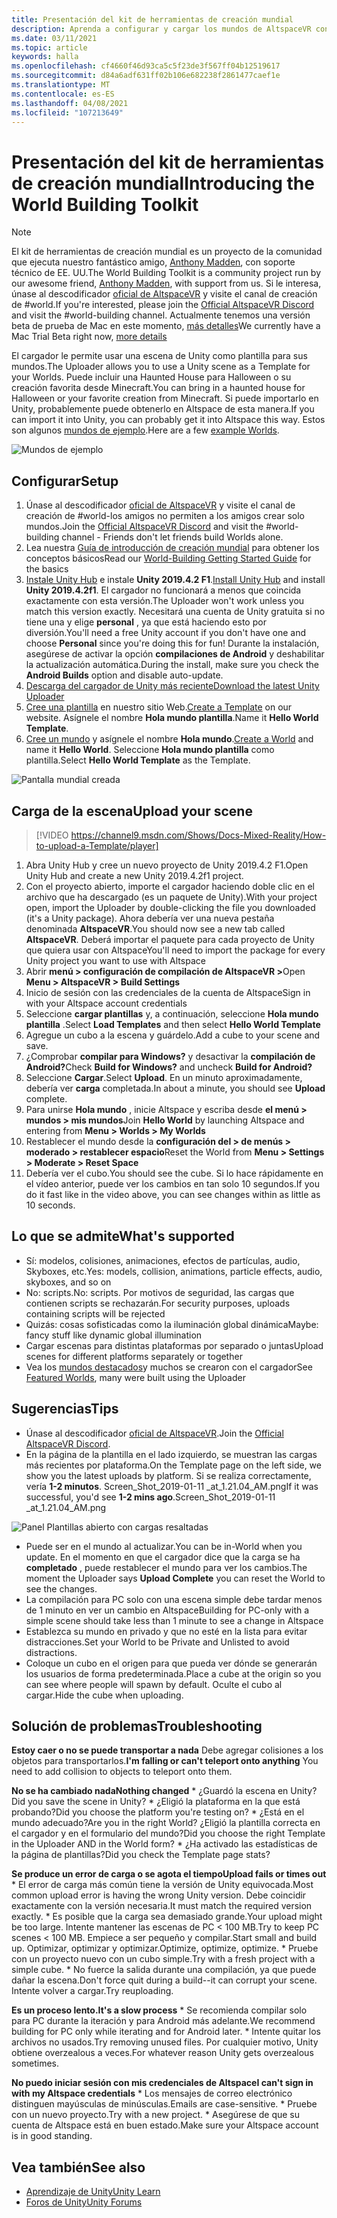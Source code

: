 ```yaml
---
title: Presentación del kit de herramientas de creación mundial
description: Aprenda a configurar y cargar los mundos de AltspaceVR con las plantillas de escenas de Unity con el kit de herramientas de creación mundial.
ms.date: 03/11/2021
ms.topic: article
keywords: halla
ms.openlocfilehash: cf4660f46d93ca5c5f23de3f567ff04b12519617
ms.sourcegitcommit: d84a6adf631ff02b106e682238f2861477caef1e
ms.translationtype: MT
ms.contentlocale: es-ES
ms.lasthandoff: 04/08/2021
ms.locfileid: "107213649"
---
```

# <a name="introducing-the-world-building-toolkit"></a><span data-ttu-id="08e50-104">Presentación del kit de herramientas de creación mundial</span><span class="sxs-lookup"><span data-stu-id="08e50-104">Introducing the World Building Toolkit</span></span>

> [!NOTE]
> <span data-ttu-id="08e50-105">El kit de herramientas de creación mundial es un proyecto de la comunidad que ejecuta nuestro fantástico amigo, [Anthony Madden](https://twitter.com/chigamesstudio), con soporte técnico de EE. UU.</span><span class="sxs-lookup"><span data-stu-id="08e50-105">The World Building Toolkit is a community project run by our awesome friend, [Anthony Madden](https://twitter.com/chigamesstudio), with support from us.</span></span> <span data-ttu-id="08e50-106">Si le interesa, únase al descodificador [oficial de AltspaceVR](https://discordapp.com/invite/altspacevr) y visite el canal de creación de #world.</span><span class="sxs-lookup"><span data-stu-id="08e50-106">If you're interested, please join the [Official AltspaceVR Discord](https://discordapp.com/invite/altspacevr) and visit the #world-building channel.</span></span> <span data-ttu-id="08e50-107">Actualmente tenemos una versión beta de prueba de Mac en este momento, [más detalles](https://altvr.com/altspacevr-mac)</span><span class="sxs-lookup"><span data-stu-id="08e50-107">We currently have a Mac Trial Beta right now, [more details](https://altvr.com/altspacevr-mac)</span></span>

<span data-ttu-id="08e50-108">El cargador le permite usar una escena de Unity como plantilla para sus mundos.</span><span class="sxs-lookup"><span data-stu-id="08e50-108">The Uploader allows you to use a Unity scene as a Template for your Worlds.</span></span> <span data-ttu-id="08e50-109">Puede incluir una Haunted House para Halloween o su creación favorita desde Minecraft.</span><span class="sxs-lookup"><span data-stu-id="08e50-109">You can bring in a haunted house for Halloween or your favorite creation from Minecraft.</span></span> <span data-ttu-id="08e50-110">Si puede importarlo en Unity, probablemente puede obtenerlo en Altspace de esta manera.</span><span class="sxs-lookup"><span data-stu-id="08e50-110">If you can import it into Unity, you can probably get it into Altspace this way.</span></span> <span data-ttu-id="08e50-111">Estos son algunos [mundos de ejemplo](https://account.altvr.com/worlds/1046572460192825569).</span><span class="sxs-lookup"><span data-stu-id="08e50-111">Here are a few [example Worlds](https://account.altvr.com/worlds/1046572460192825569).</span></span>

![Mundos de ejemplo](images/unity-uploader-img-01.png)

## <a name="setup"></a><span data-ttu-id="08e50-113">Configurar</span><span class="sxs-lookup"><span data-stu-id="08e50-113">Setup</span></span>

1. <span data-ttu-id="08e50-114">Únase al descodificador [oficial de AltspaceVR](https://discordapp.com/invite/altspacevr) y visite el canal de creación de #world-los amigos no permiten a los amigos crear solo mundos.</span><span class="sxs-lookup"><span data-stu-id="08e50-114">Join the [Official AltspaceVR Discord](https://discordapp.com/invite/altspacevr) and visit the #world-building channel - Friends don't let friends build Worlds alone.</span></span>
2. <span data-ttu-id="08e50-115">Lea nuestra [Guía de introducción de creación mundial](world-building-getting-started.md) para obtener los conceptos básicos</span><span class="sxs-lookup"><span data-stu-id="08e50-115">Read our [World-Building Getting Started Guide](world-building-getting-started.md) for the basics</span></span>
3. <span data-ttu-id="08e50-116">[Instale Unity Hub](https://blogs.unity3d.com/2018/01/24/streamline-your-workflow-introducing-unity-hub-beta) e instale **Unity 2019.4.2 F1**.</span><span class="sxs-lookup"><span data-stu-id="08e50-116">[Install Unity Hub](https://blogs.unity3d.com/2018/01/24/streamline-your-workflow-introducing-unity-hub-beta) and install **Unity 2019.4.2f1**.</span></span> <span data-ttu-id="08e50-117">El cargador no funcionará a menos que coincida exactamente con esta versión.</span><span class="sxs-lookup"><span data-stu-id="08e50-117">The Uploader won't work unless you match this version exactly.</span></span> <span data-ttu-id="08e50-118">Necesitará una cuenta de Unity gratuita si no tiene una y elige **personal** , ya que está haciendo esto por diversión.</span><span class="sxs-lookup"><span data-stu-id="08e50-118">You'll need a free Unity account if you don't have one and choose **Personal** since you're doing this for fun!</span></span> <span data-ttu-id="08e50-119">Durante la instalación, asegúrese de activar la opción **compilaciones de Android** y deshabilitar la actualización automática.</span><span class="sxs-lookup"><span data-stu-id="08e50-119">During the install, make sure you check the **Android Builds** option and disable auto-update.</span></span>
4. [<span data-ttu-id="08e50-120">Descarga del cargador de Unity más reciente</span><span class="sxs-lookup"><span data-stu-id="08e50-120">Download the latest Unity Uploader</span></span>](https://aka.ms/AsvrCommunityUploader)
5. <span data-ttu-id="08e50-121">[Cree una plantilla](https://account.altvr.com/space_templates/new) en nuestro sitio Web.</span><span class="sxs-lookup"><span data-stu-id="08e50-121">[Create a Template](https://account.altvr.com/space_templates/new) on our website.</span></span> <span data-ttu-id="08e50-122">Asígnele el nombre **Hola mundo plantilla**.</span><span class="sxs-lookup"><span data-stu-id="08e50-122">Name it **Hello World Template**.</span></span>
6. <span data-ttu-id="08e50-123">[Cree un mundo](https://account.altvr.com/worlds/my) y asígnele el nombre **Hola mundo**.</span><span class="sxs-lookup"><span data-stu-id="08e50-123">[Create a World](https://account.altvr.com/worlds/my) and name it **Hello World**.</span></span> <span data-ttu-id="08e50-124">Seleccione **Hola mundo plantilla** como plantilla.</span><span class="sxs-lookup"><span data-stu-id="08e50-124">Select **Hello World Template** as the Template.</span></span>

![Pantalla mundial creada](images/unity-uploader-img-02.png)

## <a name="upload-your-scene"></a><span data-ttu-id="08e50-126">Carga de la escena</span><span class="sxs-lookup"><span data-stu-id="08e50-126">Upload your scene</span></span>

> [!VIDEO https://channel9.msdn.com/Shows/Docs-Mixed-Reality/How-to-upload-a-Template/player]

1. <span data-ttu-id="08e50-127">Abra Unity Hub y cree un nuevo proyecto de Unity 2019.4.2 F1.</span><span class="sxs-lookup"><span data-stu-id="08e50-127">Open Unity Hub and create a new Unity 2019.4.2f1 project.</span></span>
2. <span data-ttu-id="08e50-128">Con el proyecto abierto, importe el cargador haciendo doble clic en el archivo que ha descargado (es un paquete de Unity).</span><span class="sxs-lookup"><span data-stu-id="08e50-128">With your project open, import the Uploader by double-clicking the file you downloaded (it's a Unity package).</span></span> <span data-ttu-id="08e50-129">Ahora debería ver una nueva pestaña denominada **AltspaceVR**.</span><span class="sxs-lookup"><span data-stu-id="08e50-129">You should now see a new tab called **AltspaceVR**.</span></span> <span data-ttu-id="08e50-130">Deberá importar el paquete para cada proyecto de Unity que quiera usar con Altspace</span><span class="sxs-lookup"><span data-stu-id="08e50-130">You'll need to import the package for every Unity project you want to use with Altspace</span></span>
3. <span data-ttu-id="08e50-131">Abrir **menú > configuración de compilación de AltspaceVR >**</span><span class="sxs-lookup"><span data-stu-id="08e50-131">Open **Menu > AltspaceVR > Build Settings**</span></span>
4. <span data-ttu-id="08e50-132">Inicio de sesión con las credenciales de la cuenta de Altspace</span><span class="sxs-lookup"><span data-stu-id="08e50-132">Sign in with your Altspace account credentials</span></span>
5. <span data-ttu-id="08e50-133">Seleccione **cargar plantillas** y, a continuación, seleccione **Hola mundo plantilla** .</span><span class="sxs-lookup"><span data-stu-id="08e50-133">Select **Load Templates** and then select **Hello World Template**</span></span>
6. <span data-ttu-id="08e50-134">Agregue un cubo a la escena y guárdelo.</span><span class="sxs-lookup"><span data-stu-id="08e50-134">Add a cube to your scene and save.</span></span>
7. <span data-ttu-id="08e50-135">¿Comprobar **compilar para Windows?** y desactivar la **compilación de Android?**</span><span class="sxs-lookup"><span data-stu-id="08e50-135">Check **Build for Windows?** and uncheck **Build for Android?**</span></span>
8. <span data-ttu-id="08e50-136">Seleccione **Cargar**.</span><span class="sxs-lookup"><span data-stu-id="08e50-136">Select **Upload**.</span></span> <span data-ttu-id="08e50-137">En un minuto aproximadamente, debería ver **carga** completada.</span><span class="sxs-lookup"><span data-stu-id="08e50-137">In about a minute, you should see **Upload** complete.</span></span>
9. <span data-ttu-id="08e50-138">Para unirse **Hola mundo** , inicie Altspace y escriba desde **el menú > mundos > mis mundos**</span><span class="sxs-lookup"><span data-stu-id="08e50-138">Join **Hello World** by launching Altspace and entering from **Menu > Worlds > My Worlds**</span></span>
10. <span data-ttu-id="08e50-139">Restablecer el mundo desde la **configuración del > de menús > moderado > restablecer espacio**</span><span class="sxs-lookup"><span data-stu-id="08e50-139">Reset the World from **Menu > Settings > Moderate > Reset Space**</span></span>
11. <span data-ttu-id="08e50-140">Debería ver el cubo.</span><span class="sxs-lookup"><span data-stu-id="08e50-140">You should see the cube.</span></span> <span data-ttu-id="08e50-141">Si lo hace rápidamente en el vídeo anterior, puede ver los cambios en tan solo 10 segundos.</span><span class="sxs-lookup"><span data-stu-id="08e50-141">If you do it fast like in the video above, you can see changes within as little as 10 seconds.</span></span>

## <a name="whats-supported"></a><span data-ttu-id="08e50-142">Lo que se admite</span><span class="sxs-lookup"><span data-stu-id="08e50-142">What's supported</span></span>

* <span data-ttu-id="08e50-143">Sí: modelos, colisiones, animaciones, efectos de partículas, audio, Skyboxes, etc.</span><span class="sxs-lookup"><span data-stu-id="08e50-143">Yes: models, collision, animations, particle effects, audio, skyboxes, and so on</span></span>
* <span data-ttu-id="08e50-144">No: scripts.</span><span class="sxs-lookup"><span data-stu-id="08e50-144">No: scripts.</span></span> <span data-ttu-id="08e50-145">Por motivos de seguridad, las cargas que contienen scripts se rechazarán.</span><span class="sxs-lookup"><span data-stu-id="08e50-145">For security purposes, uploads containing scripts will be rejected</span></span>
* <span data-ttu-id="08e50-146">Quizás: cosas sofisticadas como la iluminación global dinámica</span><span class="sxs-lookup"><span data-stu-id="08e50-146">Maybe: fancy stuff like dynamic global illumination</span></span>
* <span data-ttu-id="08e50-147">Cargar escenas para distintas plataformas por separado o juntas</span><span class="sxs-lookup"><span data-stu-id="08e50-147">Upload scenes for different platforms separately or together</span></span>
* <span data-ttu-id="08e50-148">Vea los [mundos destacados](https://account.altvr.com/worlds/featured)y muchos se crearon con el cargador</span><span class="sxs-lookup"><span data-stu-id="08e50-148">See [Featured Worlds](https://account.altvr.com/worlds/featured), many were built using the Uploader</span></span>

## <a name="tips"></a><span data-ttu-id="08e50-149">Sugerencias</span><span class="sxs-lookup"><span data-stu-id="08e50-149">Tips</span></span>

* <span data-ttu-id="08e50-150">Únase al descodificador [oficial de AltspaceVR](https://discordapp.com/invite/altspacevr).</span><span class="sxs-lookup"><span data-stu-id="08e50-150">Join the [Official AltspaceVR Discord](https://discordapp.com/invite/altspacevr).</span></span>
* <span data-ttu-id="08e50-151">En la página de la plantilla en el lado izquierdo, se muestran las cargas más recientes por plataforma.</span><span class="sxs-lookup"><span data-stu-id="08e50-151">On the Template page on the left side, we show you the latest uploads by platform.</span></span> <span data-ttu-id="08e50-152">Si se realiza correctamente, vería **1-2 minutos**. Screen_Shot_2019-01-11 _at_1.21.04_AM.png</span><span class="sxs-lookup"><span data-stu-id="08e50-152">If it was successful, you'd see **1-2 mins ago**.Screen_Shot_2019-01-11 _at_1.21.04_AM.png</span></span>

![Panel Plantillas abierto con cargas resaltadas](images/unity-uploader-img-03.png)

* <span data-ttu-id="08e50-154">Puede ser en el mundo al actualizar.</span><span class="sxs-lookup"><span data-stu-id="08e50-154">You can be in-World when you update.</span></span> <span data-ttu-id="08e50-155">En el momento en que el cargador dice que la carga se ha **completado** , puede restablecer el mundo para ver los cambios.</span><span class="sxs-lookup"><span data-stu-id="08e50-155">The moment the Uploader says **Upload Complete** you can reset the World to see the changes.</span></span>
* <span data-ttu-id="08e50-156">La compilación para PC solo con una escena simple debe tardar menos de 1 minuto en ver un cambio en Altspace</span><span class="sxs-lookup"><span data-stu-id="08e50-156">Building for PC-only with a simple scene should take less than 1 minute to see a change in Altspace</span></span>
* <span data-ttu-id="08e50-157">Establezca su mundo en privado y que no esté en la lista para evitar distracciones.</span><span class="sxs-lookup"><span data-stu-id="08e50-157">Set your World to be Private and Unlisted to avoid distractions.</span></span>
* <span data-ttu-id="08e50-158">Coloque un cubo en el origen para que pueda ver dónde se generarán los usuarios de forma predeterminada.</span><span class="sxs-lookup"><span data-stu-id="08e50-158">Place a cube at the origin so you can see where people will spawn by default.</span></span> <span data-ttu-id="08e50-159">Oculte el cubo al cargar.</span><span class="sxs-lookup"><span data-stu-id="08e50-159">Hide the cube when uploading.</span></span>

## <a name="troubleshooting"></a><span data-ttu-id="08e50-160">Solución de problemas</span><span class="sxs-lookup"><span data-stu-id="08e50-160">Troubleshooting</span></span>

<span data-ttu-id="08e50-161">**Estoy caer o no se puede transportar a nada** Debe agregar colisiones a los objetos para transportarlos.</span><span class="sxs-lookup"><span data-stu-id="08e50-161">**I'm falling or can't teleport onto anything** You need to add collision to objects to teleport onto them.</span></span>

<span data-ttu-id="08e50-162">**No se ha cambiado nada**</span><span class="sxs-lookup"><span data-stu-id="08e50-162">**Nothing changed**</span></span>
    * <span data-ttu-id="08e50-163">¿Guardó la escena en Unity?</span><span class="sxs-lookup"><span data-stu-id="08e50-163">Did you save the scene in Unity?</span></span>
    * <span data-ttu-id="08e50-164">¿Eligió la plataforma en la que está probando?</span><span class="sxs-lookup"><span data-stu-id="08e50-164">Did you choose the platform you're testing on?</span></span>
    * <span data-ttu-id="08e50-165">¿Está en el mundo adecuado?</span><span class="sxs-lookup"><span data-stu-id="08e50-165">Are you in the right World?</span></span> <span data-ttu-id="08e50-166">¿Eligió la plantilla correcta en el cargador y en el formulario del mundo?</span><span class="sxs-lookup"><span data-stu-id="08e50-166">Did you choose the right Template in the Uploader AND in the World form?</span></span>
    * <span data-ttu-id="08e50-167">¿Ha activado las estadísticas de la página de plantillas?</span><span class="sxs-lookup"><span data-stu-id="08e50-167">Did you check the Template page stats?</span></span>

<span data-ttu-id="08e50-168">**Se produce un error de carga o se agota el tiempo**</span><span class="sxs-lookup"><span data-stu-id="08e50-168">**Upload fails or times out**</span></span>
    * <span data-ttu-id="08e50-169">El error de carga más común tiene la versión de Unity equivocada.</span><span class="sxs-lookup"><span data-stu-id="08e50-169">Most common upload error is having the wrong Unity version.</span></span> <span data-ttu-id="08e50-170">Debe coincidir exactamente con la versión necesaria.</span><span class="sxs-lookup"><span data-stu-id="08e50-170">It must match the required version exactly.</span></span>
    * <span data-ttu-id="08e50-171">Es posible que la carga sea demasiado grande.</span><span class="sxs-lookup"><span data-stu-id="08e50-171">Your upload might be too large.</span></span> <span data-ttu-id="08e50-172">Intente mantener las escenas de PC < 100 MB.</span><span class="sxs-lookup"><span data-stu-id="08e50-172">Try to keep PC scenes < 100 MB.</span></span> <span data-ttu-id="08e50-173">Empiece a ser pequeño y compilar.</span><span class="sxs-lookup"><span data-stu-id="08e50-173">Start small and build up.</span></span> <span data-ttu-id="08e50-174">Optimizar, optimizar y optimizar.</span><span class="sxs-lookup"><span data-stu-id="08e50-174">Optimize, optimize, optimize.</span></span>
    * <span data-ttu-id="08e50-175">Pruebe con un proyecto nuevo con un cubo simple.</span><span class="sxs-lookup"><span data-stu-id="08e50-175">Try with a fresh project with a simple cube.</span></span>
    * <span data-ttu-id="08e50-176">No fuerce la salida durante una compilación, ya que puede dañar la escena.</span><span class="sxs-lookup"><span data-stu-id="08e50-176">Don't force quit during a build--it can corrupt your scene.</span></span> <span data-ttu-id="08e50-177">Intente volver a cargar.</span><span class="sxs-lookup"><span data-stu-id="08e50-177">Try reuploading.</span></span>

<span data-ttu-id="08e50-178">**Es un proceso lento.**</span><span class="sxs-lookup"><span data-stu-id="08e50-178">**It's a slow process**</span></span>
    * <span data-ttu-id="08e50-179">Se recomienda compilar solo para PC durante la iteración y para Android más adelante.</span><span class="sxs-lookup"><span data-stu-id="08e50-179">We recommend building for PC only while iterating and for Android later.</span></span>
    * <span data-ttu-id="08e50-180">Intente quitar los archivos no usados.</span><span class="sxs-lookup"><span data-stu-id="08e50-180">Try removing unused files.</span></span> <span data-ttu-id="08e50-181">Por cualquier motivo, Unity obtiene overzealous a veces.</span><span class="sxs-lookup"><span data-stu-id="08e50-181">For whatever reason Unity gets overzealous sometimes.</span></span>

<span data-ttu-id="08e50-182">**No puedo iniciar sesión con mis credenciales de Altspace**</span><span class="sxs-lookup"><span data-stu-id="08e50-182">**I can't sign in with my Altspace credentials**</span></span>
    * <span data-ttu-id="08e50-183">Los mensajes de correo electrónico distinguen mayúsculas de minúsculas.</span><span class="sxs-lookup"><span data-stu-id="08e50-183">Emails are case-sensitive.</span></span>
    * <span data-ttu-id="08e50-184">Pruebe con un nuevo proyecto.</span><span class="sxs-lookup"><span data-stu-id="08e50-184">Try with a new project.</span></span>
    * <span data-ttu-id="08e50-185">Asegúrese de que su cuenta de Altspace está en buen estado.</span><span class="sxs-lookup"><span data-stu-id="08e50-185">Make sure your Altspace account is in good standing.</span></span>

## <a name="see-also"></a><span data-ttu-id="08e50-186">Vea también</span><span class="sxs-lookup"><span data-stu-id="08e50-186">See also</span></span>

* [<span data-ttu-id="08e50-187">Aprendizaje de Unity</span><span class="sxs-lookup"><span data-stu-id="08e50-187">Unity Learn</span></span>](https://unity3d.com/learn)
* [<span data-ttu-id="08e50-188">Foros de Unity</span><span class="sxs-lookup"><span data-stu-id="08e50-188">Unity Forums</span></span>](https://forum.unity.com)
